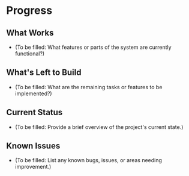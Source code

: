 # Progress

## What Works

- (To be filled: What features or parts of the system are currently functional?)

## What's Left to Build

- (To be filled: What are the remaining tasks or features to be implemented?)

## Current Status

- (To be filled: Provide a brief overview of the project's current state.)

## Known Issues

- (To be filled: List any known bugs, issues, or areas needing improvement.) 